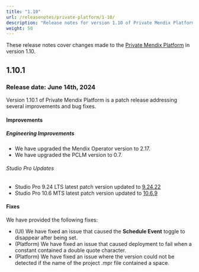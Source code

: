 ```yaml
---
title: "1.10"
url: /releasenotes/private-platform/1-10/
description: "Release notes for version 1.10 of Private Mendix Platform"
weight: 50
---
```


These release notes cover changes made to the [Private Mendix Platform](/private-mendix-platform/) in version 1.10.

## 1.10.1

### Release date: June 14th, 2024

Version 1.10.1 of Private Mendix Platform is a patch release addressing several improvements and bug fixes.

#### Improvements

##### Engineering Improvements

* We have upgraded the Mendix Operator version to 2.17.
* We have upgraded the PCLM version to 0.7.

###### Studio Pro Updates

* Studio Pro 9.24 LTS latest patch version updated to [9.24.22](/releasenotes/studio-pro/9.24/#92422)
* Studio Pro 10.6 MTS latest patch version updated to [10.6.9](/releasenotes/studio-pro/10.6/#1069)

#### Fixes

We have provided the following fixes:

* (UI) We have fixed an issue that caused the **Schedule Event** toggle to disappear after being set.
* (Platform) We have fixed an issue that caused deployment to fail when a constant contained a double quote character.
* (Platform) We have fixed an issue where the version could not be detected if the name of the project .mpr file contained a space.
